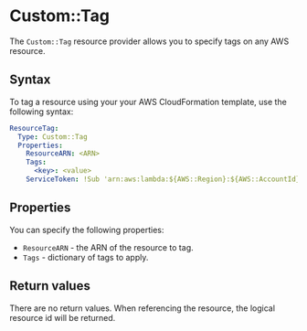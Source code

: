 # Custom::Tag
The `Custom::Tag` resource provider allows you to specify tags on any AWS resource.

## Syntax
To tag a resource using your your AWS CloudFormation template, use the following syntax:

```yaml
ResourceTag:
  Type: Custom::Tag
  Properties:
    ResourceARN: <ARN>
    Tags:
      <key>: <value>
    ServiceToken: !Sub 'arn:aws:lambda:${AWS::Region}:${AWS::AccountId}:function:cfn-tag-provider'
```

## Properties
You can specify the following properties:

- `ResourceARN`  - the ARN of the resource to tag.
- `Tags`  - dictionary of tags to apply.

## Return values
There are no return values. When referencing the resource, the logical resource id will be returned.


